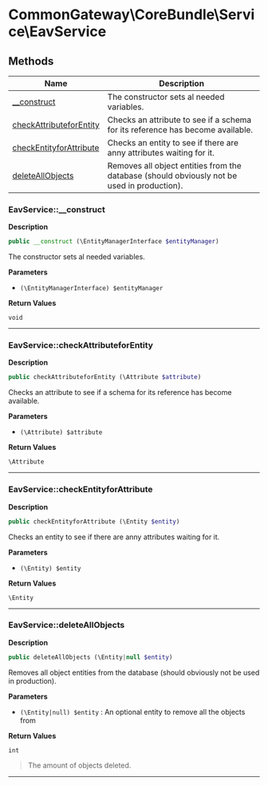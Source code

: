 # CommonGateway\CoreBundle\Service\EavService  







## Methods

| Name | Description |
|------|-------------|
|[__construct](#eavservice__construct)|The constructor sets al needed variables.|
|[checkAttributeforEntity](#eavservicecheckattributeforentity)|Checks an attribute to see if a schema for its reference has become available.|
|[checkEntityforAttribute](#eavservicecheckentityforattribute)|Checks an entity to see if there are anny attributes waiting for it.|
|[deleteAllObjects](#eavservicedeleteallobjects)|Removes all object entities from the database (should obviously not be used in production).|




### EavService::__construct  

**Description**

```php
public __construct (\EntityManagerInterface $entityManager)
```

The constructor sets al needed variables. 

 

**Parameters**

* `(\EntityManagerInterface) $entityManager`

**Return Values**

`void`


<hr />


### EavService::checkAttributeforEntity  

**Description**

```php
public checkAttributeforEntity (\Attribute $attribute)
```

Checks an attribute to see if a schema for its reference has become available. 

 

**Parameters**

* `(\Attribute) $attribute`

**Return Values**

`\Attribute`




<hr />


### EavService::checkEntityforAttribute  

**Description**

```php
public checkEntityforAttribute (\Entity $entity)
```

Checks an entity to see if there are anny attributes waiting for it. 

 

**Parameters**

* `(\Entity) $entity`

**Return Values**

`\Entity`




<hr />


### EavService::deleteAllObjects  

**Description**

```php
public deleteAllObjects (\Entity|null $entity)
```

Removes all object entities from the database (should obviously not be used in production). 

 

**Parameters**

* `(\Entity|null) $entity`
: An optional entity to remove all the objects from  

**Return Values**

`int`

> The amount of objects deleted.


<hr />

